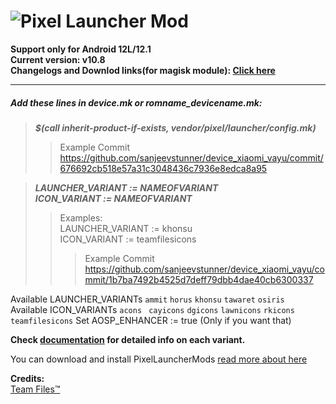 # ![Pixel Launcher Mod](https://telegra.ph/file/3a0555c9fbe41c75aa95d.jpg)<br/>
**Support only for Android 12L/12.1**<br/>
**Current version: v10.8**<br/>
**Changelogs and Downlod links(for magisk module): [Click here](https://www.pling.com/p/1720688/)**

---

##### Add these lines in device.mk or romname_devicename.mk:
>**_$(call inherit-product-if-exists, vendor/pixel/launcher/config.mk)_**
>> Example Commit https://github.com/sanjeevstunner/device_xiaomi_vayu/commit/676692cb518e57a31c3048436c7936e8edca8a95

>**_LAUNCHER_VARIANT := NAMEOFVARIANT_** <br/>
>**_ICON_VARIANT := NAMEOFVARIANT_** <br/>
>> Examples: <br/> LAUNCHER_VARIANT := khonsu <br/> ICON_VARIANT := teamfilesicons <br/>
>>> Example Commit https://github.com/sanjeevstunner/device_xiaomi_vayu/commit/1b7ba7492b4525d7deff79dbb4dae40cb6300337

Available LAUNCHER_VARIANTs ``ammit`` ``horus`` ``khonsu`` ``tawaret`` ``osiris`` <br/>
Available ICON_VARIANTs ``acons`` `` cayicons`` ``dgicons`` ``lawnicons`` ``rkicons`` ``teamfilesicons`` 
Set AOSP_ENHANCER := true (Only if you want that)

**Check [documentation](https://docs.google.com/document/d/1WnhtIrFRy36Phf2onJMJ-iWgYifnwcVDUUewJiP85AY/edit?usp=drivesdk) for detailed info on each variant.**<br/>

You can download and install PixelLauncherMods [read more about here](https://github.com/KieronQuinn/PixelLauncherMods)


**Credits:**<br/>
[Team Files™](https://t.me/modulesrepo)<br/>
